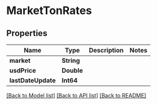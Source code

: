 # MarketTonRates

## Properties
Name | Type | Description | Notes
------------ | ------------- | ------------- | -------------
**market** | **String** |  | 
**usdPrice** | **Double** |  | 
**lastDateUpdate** | **Int64** |  | 

[[Back to Model list]](../README.md#documentation-for-models) [[Back to API list]](../README.md#documentation-for-api-endpoints) [[Back to README]](../README.md)


